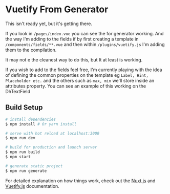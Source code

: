 # Vuetify From Generator

This isn't ready yet, but it's getting there.

If you look in `/pages/index.vue` you can see the for generator working. And the way I'm adding to the fields if by first creating a template in `/components/fields/**.vue` and then within `/plugins/vuetify.js` I'm adding them to the compilation. 

It may not e the cleanest way to do this, but It at least is working.

If you wish to add to the fields feel free, I'm currently playing with the idea of defining the common properties on the template eg `Label, Hint, Placeholder etc.` and the others such as `max, min` we'll store inside an attributes property. You can see an example of this working on the DhTextField

## Build Setup

``` bash
# install dependencies
$ npm install # Or yarn install

# serve with hot reload at localhost:3000
$ npm run dev

# build for production and launch server
$ npm run build
$ npm start

# generate static project
$ npm run generate
```

For detailed explanation on how things work, check out the [Nuxt.js](https://github.com/nuxt/nuxt.js) and [Vuetify.js](https://vuetifyjs.com/) documentation.
